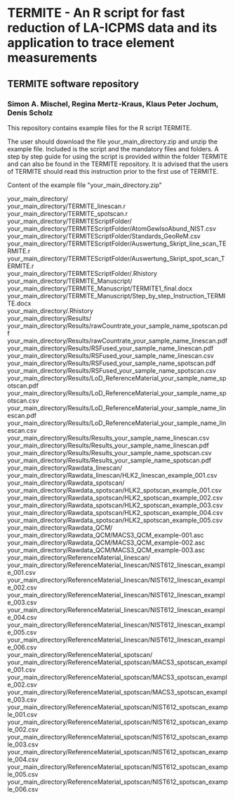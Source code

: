 # TERMITE - An R script for fast reduction of LA-ICPMS data and its application to trace element measurements
## TERMITE software repository
### Simon A. Mischel, Regina Mertz-Kraus, Klaus Peter Jochum, Denis Scholz


This repository contains example files for the R script TERMITE. 


The user should download the file your_main_directory.zip and unzip the example file. 
Included is the script and the mandatory files and folders. 
A step by step guide for using the script is provided within the folder TERMITE and can also be found in the TERMITE repository.
It is advised that the users of TERMITE should read this instruction prior to the first use of TERMITE.


Content of the example file "your_main_directory.zip"

your_main_directory/ <br>
your_main_directory/TERMITE_linescan.r <br>
your_main_directory/TERMITE_spotscan.r <br>
your_main_directory/TERMITEScriptFolder/ <br>
your_main_directory/TERMITEScriptFolder/AtomGewIsoAbund_NIST.csv <br>
your_main_directory/TERMITEScriptFolder/Standards_GeoReM.csv <br>
your_main_directory/TERMITEScriptFolder/Auswertung_Skript_line_scan_TERMITE.r <br>
your_main_directory/TERMITEScriptFolder/Auswertung_Skript_spot_scan_TERMITE.r <br>
your_main_directory/TERMITEScriptFolder/.Rhistory <br>
your_main_directory/TERMITE_Manuscript/ <br>
your_main_directory/TERMITE_Manuscript/TERMITE1_final.docx <br>
your_main_directory/TERMITE_Manuscript/Step_by_step_Instruction_TERMITE.docx <br>
your_main_directory/.Rhistory <br>
your_main_directory/Results/ <br>
your_main_directory/Results/rawCountrate_your_sample_name_spotscan.pdf <br>
your_main_directory/Results/rawCountrate_your_sample_name_linescan.pdf <br>
your_main_directory/Results/RSFused_your_sample_name_linescan.pdf <br>
your_main_directory/Results/RSFused_your_sample_name_linescan.csv <br>
your_main_directory/Results/RSFused_your_sample_name_spotscan.pdf <br>
your_main_directory/Results/RSFused_your_sample_name_spotscan.csv <br>
your_main_directory/Results/LoD_ReferenceMaterial_your_sample_name_spotscan.pdf <br>
your_main_directory/Results/LoD_ReferenceMaterial_your_sample_name_spotscan.csv <br>
your_main_directory/Results/LoD_ReferenceMaterial_your_sample_name_linescan.pdf <br>
your_main_directory/Results/LoD_ReferenceMaterial_your_sample_name_linescan.csv <br>
your_main_directory/Results/Results_your_sample_name_linescan.csv <br>
your_main_directory/Results/Results_your_sample_name_linescan.pdf <br>
your_main_directory/Results/Results_your_sample_name_spotscan.csv <br>
your_main_directory/Results/Results_your_sample_name_spotscan.pdf <br>
your_main_directory/Rawdata_linescan/ <br>
your_main_directory/Rawdata_linescan/HLK2_linescan_example_001.csv <br>
your_main_directory/Rawdata_spotscan/ <br>
your_main_directory/Rawdata_spotscan/HLK2_spotscan_example_001.csv <br>
your_main_directory/Rawdata_spotscan/HLK2_spotscan_example_002.csv <br>
your_main_directory/Rawdata_spotscan/HLK2_spotscan_example_003.csv <br>
your_main_directory/Rawdata_spotscan/HLK2_spotscan_example_004.csv <br>
your_main_directory/Rawdata_spotscan/HLK2_spotscan_example_005.csv <br>
your_main_directory/Rawdata_QCM/ <br>
your_main_directory/Rawdata_QCM/MACS3_QCM_example-001.asc <br>
your_main_directory/Rawdata_QCM/MACS3_QCM_example-002.asc <br>
your_main_directory/Rawdata_QCM/MACS3_QCM_example-003.asc <br>
your_main_directory/ReferenceMaterial_linescan/ <br>
your_main_directory/ReferenceMaterial_linescan/NIST612_linescan_example_001.csv <br>
your_main_directory/ReferenceMaterial_linescan/NIST612_linescan_example_002.csv <br>
your_main_directory/ReferenceMaterial_linescan/NIST612_linescan_example_003.csv <br>
your_main_directory/ReferenceMaterial_linescan/NIST612_linescan_example_004.csv <br>
your_main_directory/ReferenceMaterial_linescan/NIST612_linescan_example_005.csv <br>
your_main_directory/ReferenceMaterial_linescan/NIST612_linescan_example_006.csv <br>
your_main_directory/ReferenceMaterial_spotscan/ <br>
your_main_directory/ReferenceMaterial_spotscan/MACS3_spotscan_example_001.csv <br>
your_main_directory/ReferenceMaterial_spotscan/MACS3_spotscan_example_002.csv <br>
your_main_directory/ReferenceMaterial_spotscan/MACS3_spotscan_example_003.csv <br>
your_main_directory/ReferenceMaterial_spotscan/NIST612_spotscan_example_001.csv <br>
your_main_directory/ReferenceMaterial_spotscan/NIST612_spotscan_example_002.csv <br>
your_main_directory/ReferenceMaterial_spotscan/NIST612_spotscan_example_003.csv <br>
your_main_directory/ReferenceMaterial_spotscan/NIST612_spotscan_example_004.csv <br>
your_main_directory/ReferenceMaterial_spotscan/NIST612_spotscan_example_005.csv <br>
your_main_directory/ReferenceMaterial_spotscan/NIST612_spotscan_example_006.csv <br>
